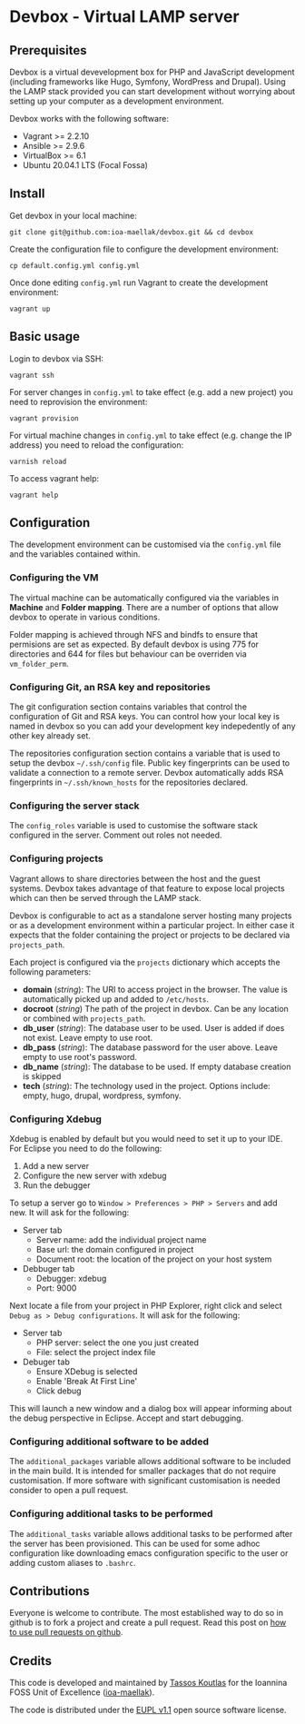 # Devbox - Virtual LAMP server

## Prerequisites

Devbox is a virtual devevelopment box for PHP and JavaScript development
(including frameworks like Hugo, Symfony, WordPress and Drupal). Using the LAMP
stack provided you can start development without worrying about setting up your
computer as a development environment.

Devbox works with the following software:

  - Vagrant >= 2.2.10
  - Ansible >= 2.9.6
  - VirtualBox >= 6.1
  - Ubuntu 20.04.1 LTS (Focal Fossa)

## Install

Get devbox in your local machine:

```
git clone git@github.com:ioa-maellak/devbox.git && cd devbox
```

Create the configuration file to configure the development environment:

```
cp default.config.yml config.yml
```

Once done editing `config.yml` run Vagrant to create the development
environment:

```
vagrant up
```

## Basic usage

Login to devbox via SSH:

```
vagrant ssh
```

For server changes in `config.yml` to take effect (e.g. add a new project) you
need to reprovision the environment:

```
vagrant provision
```

For virtual machine changes in `config.yml` to take effect (e.g. change the IP
address) you need to reload the configuration:

```
varnish reload
```

To access vagrant help:

```
vagrant help
```

## Configuration

The development environment can be customised via the `config.yml` file and the
variables contained within.

### Configuring the VM

The virtual machine can be automatically configured via the variables in
**Machine** and **Folder mapping**. There are a number of options that allow
devbox to operate in various conditions.

Folder mapping is achieved through NFS and bindfs to ensure that permisions are
set as expected. By default devbox is using 775 for directories and 644 for
files but behaviour can be overriden via `vm_folder_perm`.

### Configuring Git, an RSA key and repositories

The git configuration section contains variables that control the configuration
of Git and RSA keys. You can control how your local key is named in devbox so
you can add your development key indepedently of any other key already set.

The repositories configuration section contains a variable that is used to setup
the devbox `~/.ssh/config` file. Public key fingerprints can be used to validate
a connection to a remote server. Devbox automatically adds RSA fingerprints
in `~/.ssh/known_hosts` for the repositories declared.

### Configuring the server stack

The `config_roles` variable is used to customise the software stack configured
in the server. Comment out roles not needed.

### Configuring projects

Vagrant allows to share directories between the host and the guest
systems. Devbox takes advantage of that feature to expose local projects which
can then be served through the LAMP stack.

Devbox is configurable to act as a standalone server hosting many projects or as
a development environment within a particular project. In either case it expects
that the folder containing the project or projects to be declared via
`projects_path`.

Each project is configured via the `projects` dictionary which accepts the
following parameters:

  - **domain** (_string_): The URI to access project in the browser. The value is
  automatically picked up and added to `/etc/hosts`.
  - **docroot** (_string_) The path of the project in devbox. Can be any
    location or combined with `projects_path`.
  - **db_user** (_string_): The database user to be used. User is added if does
  not exist. Leave empty to use root.
  - **db_pass** (_string_): The database password for the user above. Leave empty to
    use root's password.
  - **db_name** (_string_): The database to be used. If empty database creation is skipped
  - **tech** (_string_): The technology used in the project. Options include:
    empty, hugo, drupal, wordpress, symfony.

### Configuring Xdebug
Xdebug is enabled by default but you would need to set it up to your IDE. For
Eclipse you need to do the following:

  1. Add a new server
  2. Configure the new server with xdebug
  3. Run the debugger

To setup a server go to `Window > Preferences > PHP > Servers` and add new. It
will ask for the following:

  - Server tab
    - Server name: add the individual project name
	- Base url: the domain configured in project
	- Document root: the location of the project on your host system
  - Debbuger tab
    - Debugger: xdebug
	- Port: 9000

Next locate a file from your project in PHP Explorer, right click and select
`Debug as > Debug configurations`. It will ask for the following:

  - Server tab
    - PHP server: select the one you just created
	- File: select the project index file
  - Debuger tab
    - Ensure XDebug is selected
	- Enable 'Break At First Line'
	- Click debug

This will launch a new window and a dialog box will appear informing about the
debug perspective in Eclipse. Accept and start debugging.

### Configuring additional software to be added

The `additional_packages` variable allows additional software to be included in
the main build. It is intended for smaller packages that do not require
customisation. If more software with significant customisation is needed
consider to open a pull request.

### Configuring additional tasks to be performed

The `additional_tasks` variable allows additional tasks to be performed after
the server has been provisioned. This can be used for some adhoc configuration
like downloading emacs configuration specific to the user or adding custom
aliases to `.bashrc`.

## Contributions

Everyone is welcome to contribute. The most established way to do so in github
is to fork a project and create a pull request. Read this post on
[how to use pull requests on github](https://help.github.com/articles/using-pull-requests/).

## Credits

This code is developed and maintained by
[Tassos Koutlas](https://github.com/tassoskoutlas) for the Ioannina FOSS Unit of
Excellence ([ioa-maellak](https://github.com/ioa-maellak/)).

The code is distributed under the
[EUPL v1.1](http://ec.europa.eu/idabc/eupl.html) open source software license.
